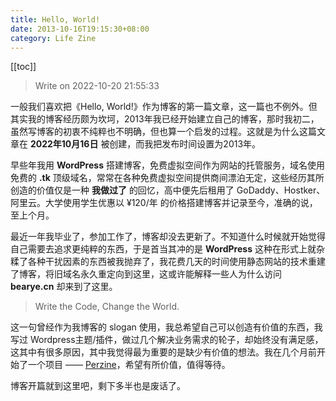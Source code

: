 ```yaml
---
title: Hello, World!
date: 2013-10-16T19:15:30+08:00
category: Life Zine
---
```


[[toc]]

> Write on 2022-10-20 21:55:33

一般我们喜欢把《Hello, World!》作为博客的第一篇文章，这一篇也不例外。但其实我的博客经历颇为坎坷，2013年我已经开始建立自己的博客，那时我初二，虽然写博客的初衷不纯粹也不明确，但也算一个启发的过程。这就是为什么这篇文章在 **2022年10月16日** 被创建，而我把发布时间设置为2013年。

早些年我用 **WordPress** 搭建博客，免费虚拟空间作为网站的托管服务，域名使用免费的 **.tk** 顶级域名，常常在各种免费虚拟空间提供商间漂泊无定，这些经历其所创造的价值仅是一种 **我做过了** 的回忆，高中便先后租用了 GoDaddy、Hostker、阿里云。大学使用学生优惠以 ¥120/年 的价格搭建博客并记录至今，准确的说，至上个月。

最近一年我毕业了，参加工作了，博客却没去更新了。不知道什么时候就开始觉得自己需要去追求更纯粹的东西，于是首当其冲的是 **WordPress** 这种在形式上就杂糅了各种干扰因素的东西被我抛弃了，我花费几天的时间使用静态网站的技术重建了博客，将旧域名永久重定向到这里，这或许能解释一些人为什么访问 **bearye.cn** 却来到了这里。

> Write the Code, Change the World.

这一句曾经作为我博客的 slogan 使用，我总希望自己可以创造有价值的东西，我写过 Wordpress主题/插件，做过几个解决业务需求的轮子，却始终没有满足感，这其中有很多原因，其中我觉得最为重要的是缺少有价值的想法。我在几个月前开始了一个项目 —— [Perzine](https://github.com/WayneWu98/perzine)，希望有所价值，值得等待。

博客开篇就到这里吧，剩下多半也是废话了。